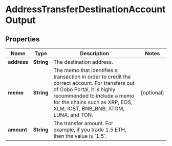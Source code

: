 

# AddressTransferDestinationAccountOutput


## Properties

| Name | Type | Description | Notes |
|------------ | ------------- | ------------- | -------------|
|**address** | **String** | The destination address. |  |
|**memo** | **String** | The memo that identifies a transaction in order to credit the correct account. For transfers out of Cobo Portal, it is highly recommended to include a memo for the chains such as XRP, EOS, XLM, IOST, BNB_BNB, ATOM, LUNA, and TON. |  [optional] |
|**amount** | **String** | The transfer amount. For example, if you trade 1.5 ETH, then the value is &#x60;1.5&#x60;.  |  |



